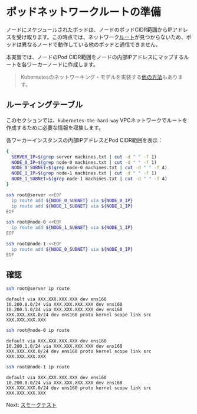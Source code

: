 # ポッドネットワークルートの準備

ノードにスケジュールされたポッドは、ノードのポッドCIDR範囲からIPアドレスを受け取ります。この時点では、ネットワーク[ルート](https://cloud.google.com/compute/docs/vpc/routes)が見つからないため、ポッドは異なるノードで動作している他のポッドと通信できません。

本実習では、ノードのPod CIDR範囲をノードの内部IPアドレスにマップするルートを各ワーカーノードに作成します。

> Kubernetesのネットワーキング・モデルを実装する[他の方法](https://kubernetes.io/docs/concepts/cluster-administration/networking/#how-to-achieve-this)もあります。

## ルーティングテーブル

このセクションでは、`kubernetes-the-hard-way` VPCネットワークでルートを作成するために必要な情報を収集します。

各ワーカーインスタンスの内部IPアドレスとPod CIDR範囲を表示：

```bash
{
  SERVER_IP=$(grep server machines.txt | cut -d " " -f 1)
  NODE_0_IP=$(grep node-0 machines.txt | cut -d " " -f 1)
  NODE_0_SUBNET=$(grep node-0 machines.txt | cut -d " " -f 4)
  NODE_1_IP=$(grep node-1 machines.txt | cut -d " " -f 1)
  NODE_1_SUBNET=$(grep node-1 machines.txt | cut -d " " -f 4)
}
```

```bash
ssh root@server <<EOF
  ip route add ${NODE_0_SUBNET} via ${NODE_0_IP}
  ip route add ${NODE_1_SUBNET} via ${NODE_1_IP}
EOF
```

```bash
ssh root@node-0 <<EOF
  ip route add ${NODE_1_SUBNET} via ${NODE_1_IP}
EOF
```

```bash
ssh root@node-1 <<EOF
  ip route add ${NODE_0_SUBNET} via ${NODE_0_IP}
EOF
```

## 確認

```bash
ssh root@server ip route
```

```text
default via XXX.XXX.XXX.XXX dev ens160 
10.200.0.0/24 via XXX.XXX.XXX.XXX dev ens160 
10.200.1.0/24 via XXX.XXX.XXX.XXX dev ens160 
XXX.XXX.XXX.0/24 dev ens160 proto kernel scope link src XXX.XXX.XXX.XXX 
```

```bash
ssh root@node-0 ip route
```

```text
default via XXX.XXX.XXX.XXX dev ens160 
10.200.1.0/24 via XXX.XXX.XXX.XXX dev ens160 
XXX.XXX.XXX.0/24 dev ens160 proto kernel scope link src XXX.XXX.XXX.XXX 
```

```bash
ssh root@node-1 ip route
```

```text
default via XXX.XXX.XXX.XXX dev ens160 
10.200.0.0/24 via XXX.XXX.XXX.XXX dev ens160 
XXX.XXX.XXX.0/24 dev ens160 proto kernel scope link src XXX.XXX.XXX.XXX 
```


Next: [スモークテスト](12-smoke-test.md)
